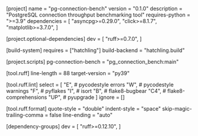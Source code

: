 [project]
name = "pg-connection-bench"
version = "0.1.0"
description = "PostgreSQL connection throughput benchmarking tool"
requires-python = ">=3.9"
dependencies = [
    "asyncpg>=0.29.0",
    "click>=8.1.7",
    "matplotlib>=3.7.0",
]

[project.optional-dependencies]
dev = [
    "ruff>=0.7.0",
]

[build-system]
requires = ["hatchling"]
build-backend = "hatchling.build"

[project.scripts]
pg-connection-bench = "pg_connection_bench:main"

[tool.ruff]
line-length = 88
target-version = "py39"

[tool.ruff.lint]
select = [
    "E",   # pycodestyle errors
    "W",   # pycodestyle warnings
    "F",   # pyflakes
    "I",   # isort
    "B",   # flake8-bugbear
    "C4",  # flake8-comprehensions
    "UP",  # pyupgrade
]
ignore = []

[tool.ruff.format]
quote-style = "double"
indent-style = "space"
skip-magic-trailing-comma = false
line-ending = "auto"

[dependency-groups]
dev = [
    "ruff>=0.12.10",
]
